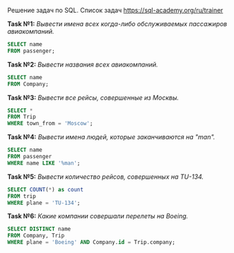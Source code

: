 Решение задач по SQL. 
Список задач https://sql-academy.org/ru/trainer

**Task №1:** _Вывести имена всех когда-либо обслуживаемых пассажиров авиакомпаний._
```sql
SELECT name
FROM passenger;
```

**Task №2:** _Вывести названия всеx авиакомпаний._
```sql
SELECT name
FROM Company;
```
**Task №3:** _Вывести все рейсы, совершенные из Москвы._
```sql
SELECT *
FROM Trip
WHERE town_from = 'Moscow';
```
**Task №4:** _Вывести имена людей, которые заканчиваются на "man"._
```sql
SELECT name
FROM passenger
WHERE name LIKE '%man';
```
**Task №5:** _Вывести количество рейсов, совершенных на TU-134._
```sql
SELECT COUNT(*) as count
FROM trip
WHERE plane = 'TU-134';
```

**Task №6:** _Какие компании совершали перелеты на Boeing._
```sql
SELECT DISTINCT name
FROM Company, Trip
WHERE plane = 'Boeing' AND Company.id = Trip.company;
```





